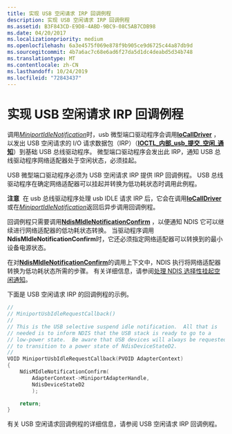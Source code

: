 ```yaml
---
title: 实现 USB 空闲请求 IRP 回调例程
description: 实现 USB 空闲请求 IRP 回调例程
ms.assetid: B3F843CD-E9D8-4ABD-9BC9-08C5AB7CDB98
ms.date: 04/20/2017
ms.localizationpriority: medium
ms.openlocfilehash: 6a3e4575f069e878f9b905ce9d6725c44a87db9d
ms.sourcegitcommit: 4b7a6ac7c68e6ad6f27da5d1dc4deabd5d34b748
ms.translationtype: MT
ms.contentlocale: zh-CN
ms.lasthandoff: 10/24/2019
ms.locfileid: "72843437"
---
```

# <a name="implementing-a-usb-idle-request-irp-callback-routine"></a>实现 USB 空闲请求 IRP 回调例程


调用[*MiniportIdleNotification*](https://docs.microsoft.com/windows-hardware/drivers/ddi/ndis/nc-ndis-miniport_idle_notification)时，usb 微型端口驱动程序会调用[**IoCallDriver**](https://docs.microsoft.com/windows-hardware/drivers/ddi/wdm/nf-wdm-iocalldriver) ，以发出 USB 空闲请求的 I/O 请求数据包（IRP）（[**IOCTL\_内部\_usb\_提交\_空闲\_通知**](https://docs.microsoft.com/windows-hardware/drivers/ddi/usbioctl/ni-usbioctl-ioctl_internal_usb_submit_idle_notification)）到基础 USB 总线驱动程序。 微型端口驱动程序会发出此 IRP，通知 USB 总线驱动程序网络适配器处于空闲状态，必须挂起。

USB 微型端口驱动程序必须为 USB 空闲请求 IRP 提供 IRP 回调例程。 USB 总线驱动程序在确定网络适配器可以挂起并转换为低功耗状态时调用此例程。

**注意**  在 usb 总线驱动程序处理 usb IDLE 请求 IRP 后，它会在调用[**IoCallDriver**](https://docs.microsoft.com/windows-hardware/drivers/ddi/wdm/nf-wdm-iocalldriver)或在[*MiniportIdleNotification*](https://docs.microsoft.com/windows-hardware/drivers/ddi/ndis/nc-ndis-miniport_idle_notification)返回后异步调用回调例程。

 

回调例程只需要调用[**NdisMIdleNotificationConfirm**](https://docs.microsoft.com/windows-hardware/drivers/ddi/ndis/nf-ndis-ndismidlenotificationconfirm) ，以便通知 NDIS 它可以继续进行网络适配器的低功耗状态转换。 当驱动程序调用**NdisMIdleNotificationConfirm**时，它还必须指定网络适配器可以转换到的最小设备电源状态。

在对[**NdisMIdleNotificationConfirm**](https://docs.microsoft.com/windows-hardware/drivers/ddi/ndis/nf-ndis-ndismidlenotificationconfirm)的调用上下文中，NDIS 执行将网络适配器转换为低功耗状态所需的步骤。 有关详细信息，请参阅[处理 NDIS 选择性挂起空闲通知](handling-the-ndis-selective-suspend-idle-notification.md)。

下面是 USB 空闲请求 IRP 的回调例程的示例。

```C++
//
// MiniportUsbIdleRequestCallback()
//
// This is the USB selective suspend idle notification.  All that is 
// needed is to inform NDIS that the USB stack is ready to go to a 
// low-power state.  Be aware that USB devices will always be requested
// to transition to a power state of NdisDeviceStateD2.
//
VOID MiniportUsbIdleRequestCallback(PVOID AdapterContext)
{
    NdisMIdleNotificationConfirm(
        AdapterContext->MiniportAdapterHandle,
        NdisDeviceStateD2
        );

    return;
}
```

有关 USB 空闲请求回调例程的详细信息，请参阅 USB 空闲请求 IRP 回调例程。

 

 





